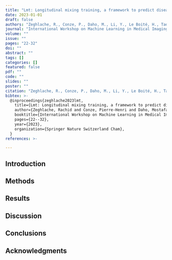 ```yaml
---
title: "Lmt: Longitudinal mixing training, a framework to predict disease progression from a single image"
date: 2023-01-01
draft: false
authors: "Zeghlache, R., Conze, P., Daho, M., Li, Y., Le Boité, H., Tadayoni, R., Massin, P., Cochener, B., Brahim, I., Quellec, G., & others"
journal: "International Workshop on Machine Learning in Medical Imaging"
volume: ""
issue: ""
pages: "22-32"
doi: ""
abstract: ""
tags: []
categories: []
featured: false
pdf: ""
code: ""
slides: ""
poster: ""
citation: "Zeghlache, R., Conze, P., Daho, M., Li, Y., Le Boité, H., Tadayoni, R., Massin, P., Cochener, B., Brahim, I., Quellec, G., and others (2023). Lmt: Longitudinal mixing training, a framework to predict disease progression from a single image. International Workshop on Machine Learning in Medical Imaging."
bibtex: >-
  @inproceedings{zeghlache2023lmt,
    title={Lmt: Longitudinal mixing training, a framework to predict disease progression from a single image},
    author={Zeghlache, Rachid and Conze, Pierre-Henri and Daho, Mostafa El Habib and Li, Yihao and Le Boité, Hugo and Tadayoni, Ramin and Massin, Pascal and Cochener, Béatrice and Brahim, Ikram and Quellec, Gwenolé and others},
    booktitle={International Workshop on Machine Learning in Medical Imaging},
    pages={22--32},
    year={2023},
    organization={Springer Nature Switzerland Cham},
  }
references: >-

---
```


## Introduction

## Methods

## Results

## Discussion

## Conclusions

## Acknowledgments
